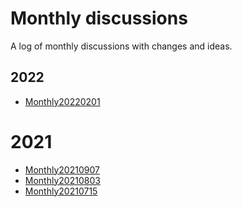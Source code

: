 # Monthly discussions
A log of monthly discussions with changes and ideas.

## 2022
* [Monthly20220201](Monthly20220201.md)

# 2021
* [Monthly20210907](Monthly20210907.md)
* [Monthly20210803](Monthly20210803.md)
* [Monthly20210715](Monthly20210715.md)

